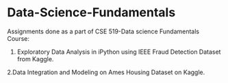 # Data-Science-Fundamentals
Assignments done as a part of  CSE 519-Data science Fundamentals Course:

  1. Exploratory Data Analysis in iPython using IEEE Fraud Detection Dataset from Kaggle.

   2.Data Integration and Modeling on Ames Housing Dataset on Kaggle.

